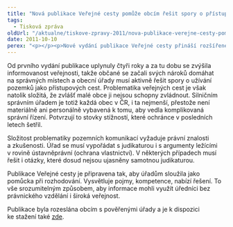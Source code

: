 ```yaml
---
title: "Nová publikace Veřejné cesty pomůže obcím řešit spory o přístupové cesty"
tags:
  - Tisková zpráva
oldUrl: "/aktualne/tiskove-zpravy-2011/nova-publikace-verejne-cesty-pomuze-obcim-resit-spory-o-pristupove-cesty"
date: 2011-10-10
perex: "<p></p><p>Nové vydání publikace Veřejné cesty přináší rozšířené a aktualizované vysvětlení problematiky pozemních komunikací, shrnutí důležitých soudních rozhodnutí a zobecnění právních závěrů z šetření, která ombudsman v posledních letech vedl. Na konkrétních případech pak ukazuje, jak mají úřady v určitých situacích postupovat. </p>"
---
```


<!-- imported from the old website -->

<p>Od prvního vydání publikace uplynuly čtyři roky a za tu dobu se zvýšila informovanost veřejnosti, takže občané se začali svých nároků domáhat na správných místech a obecní úřady musí aktivně řešit spory o užívání pozemků jako přístupových cest. Problematika veřejných cest je však natolik složitá, že zvlášť malé obce ji nejsou schopny zvládnout. Silničním správním úřadem je totiž každá obec v ČR, i ta nejmenší, přestože není materiálně ani personálně vybavená k tomu, aby vedla komplikovaná správní řízení. Potvrzují to stovky stížností, které ochránce v posledních letech šetřil.</p><p>Složitost problematiky pozemních komunikací vyžaduje právní znalosti a zkušenosti. Úřad se musí vypořádat s judikaturou i s argumenty ležícími v rovině ústavněprávní (ochrana vlastnictví). V některých případech musí řešit i otázky, které dosud nejsou ujasněny samotnou judikaturou. </p><p>Publikace Veřejné cesty je připravena tak, aby úřadům sloužila jako pomůcka při rozhodování. Vysvětluje pojmy, kompetence, nabízí řešení. To vše srozumitelným způsobem, aby informace mohli využít úředníci bez právnického vzdělání i široká veřejnost.</p><p>Publikace byla rozeslána obcím s pověřenými úřady a je k dispozici ke stažení také <a href="http://www.ochrance.cz/uploads-import/Publikace/sborniky_stanoviska/Sbornik_Verejne_cesty-II.pdf">zde</a>. </p>
